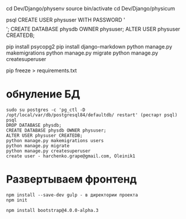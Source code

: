 cd Dev/Django/physenv
source bin/activate
cd Dev/Django/physicum

psql
CREATE USER physuser WITH PASSWORD '$$$$';
CREATE DATABASE physdb OWNER physuser;
ALTER USER physuser CREATEDB;

pip install psycopg2
pip install django-markdown
python manage.py makemigrations
python manage.py migrate
python manage.py createsuperuser

pip freeze > requirements.txt


# обнуление БД

```
sudo su postgres -c 'pg_ctl -D /opt/local/var/db/postgresql84/defaultdb/ restart' (рестарт psql)
psql
DROP DATABASE physdb;
CREATE DATABASE physdb OWNER physuser;
ALTER USER physuser CREATEDB;
python manage.py makemigrations users
python manage.py migrate
python manage.py createsuperuser
create user - harchenko.grape@gmail.com, Oleinik1
```

# Развертываем фронтенд #
```
npm install --save-dev gulp - в директории проекта
npm init

npm install bootstrap@4.0.0-alpha.3
```
